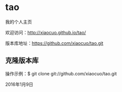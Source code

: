 # tao
我的个人主页

欢迎访问：http://xiaocuo.github.io/tao/

版本库地址：https://github.com/xiaocuo/tao.git

## 克隆版本库
  操作示例：$ git clone git://github.com/xiaocuo/tao.git

2016年1月9日
